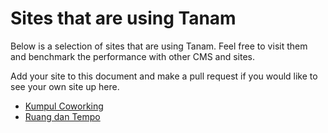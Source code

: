 # Sites that are using Tanam
Below is a selection of sites that are using Tanam. Feel free to visit them and
benchmark the performance with other CMS and sites.

Add your site to this document and make a pull request if you would like to see your
own site up here.

 * [Kumpul Coworking](https://kumpul.id)
 * [Ruang dan Tempo](https://ruangdantempo.id)
